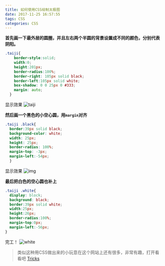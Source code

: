 ```yaml
---
title: 如何使用CSS绘制太极图
date: 2017-11-25 16:57:55
tags: CSS
categories: CSS
---
```


**首先画一下最外层的圆圈，并且左右两个半圆的背景设置成不同的颜色，分别代表阴阳。**

```css
.taiji{
    border-style:solid;
    width:0;
    height:201px;
    border-radius:100%;
    border-right: 105px solid black;
    border-left:105px solid white;
    box-shadow: 0 0 25px 0 #333;
    margin: auto;
  }
  ```
显示效果
![taiji](http://a1.qpic.cn/psb?/V149ONjw3gE9gi/*CTNunxM0qx.gfR0ux1fv8UgkLNtdQOMf8isFJpNNqY!/b/dPMAAAAAAAAA&bo=IgH8AAAAAAADAPo!&rf=viewer_4)


**然后画一个黑色的小空心圆，用`margin`对齐**

```css
.taiji .black{
  border:39px solid black;
  background-color: white;
  width: 25px;
  height: 25px;
  border-radius: 100%;
  margin-top: -3px;
  margin-left:-54px;
  }
  ```

 显示效果
 ![img](http://a3.qpic.cn/psb?/V149ONjw3gE9gi/Nsjy1pVX0R2MVbO0wrLnHy4JlagZo6OgULOJ9oq6*MQ!/b/dGoBAAAAAAAA&bo=NAH5AAAAAAADB.4!&rf=viewer_4)

  **最后把白色的空心圆也补上**

  ```css
  .taiji .white{
    display: block;
    background: black;
    border:39px solid white;
    width:25px;
    height:26px;
    border-radius:100%;
    margin-top:0px;
    margin-left:-56px;
  }
  ```
 完工！
 ![white](http://a3.qpic.cn/psb?/V149ONjw3gE9gi/HYcsZ1sDOHhaZhvX5XP5ZcCqelOJ1bIfnDkPCwOWkc8!/b/dPIAAAAAAAAA&bo=QwH8AAAAAAADB5w!&rf=viewer_4)

 >类似这种用CSS做出来的小玩意在这个网站上还有很多，非常有趣，打开看看吧 [Tricks](https://css-tricks.com/)
